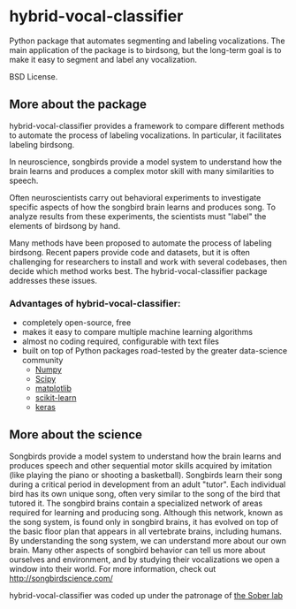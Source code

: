 # hybrid-vocal-classifier
Python package that automates segmenting and labeling vocalizations. 
The main application of the package is to birdsong, but the long-term goal is to make it easy to segment and label any vocalization.

BSD License.

## More about the package
hybrid-vocal-classifier provides a framework to compare different methods to automate the process of labeling vocalizations. In particular, it facilitates labeling birdsong.

In neuroscience, songbirds provide a model system to understand how the brain learns and produces a complex motor skill with many similarities to speech. 

Often neuroscientists carry out behavioral experiments to investigate specific aspects of how the songbird brain learns and produces song. To analyze results from these experiments, the scientists must "label" the elements of birdsong by hand.

Many methods have been proposed to automate the process of labeling birdsong. Recent papers provide code and datasets, but it is often challenging for researchers to install and work with several codebases, then decide which method works best. The hybrid-vocal-classifier package addresses these issues.

### Advantages of hybrid-vocal-classifier:
+ completely open-source, free
+ makes it easy to compare multiple machine learning algorithms
+ almost no coding required, configurable with text files
+ built on top of Python packages road-tested by the greater data-science community
  - [Numpy](http://www.numpy.org/)
  - [Scipy](https://www.scipy.org/scipylib/index.html)
  - [matplotlib](https://matplotlib.org/)
  - [scikit-learn](http://scikit-learn.org/stable/)
  - [keras](https://keras.io/)

## More about the science
Songbirds provide a model system to understand how the brain learns and produces speech and other sequential motor skills acquired by imitation (like playing the piano or shooting a basketball). Songbirds learn their song during a critical period in development from an adult "tutor". Each individual bird has its own unique song, often very similar to the song of the bird that tutored it.
The songbird brains contain a specialized network of areas required for learning and producing song.
Although this network, known as the song system, is found only in songbird brains, it has evolved on top of the basic floor plan that appears in all vertebrate brains, including humans.
By understanding the song system, we can understand more about our own brain.
Many other aspects of songbird behavior can tell us more about ourselves and environment, and by studying their vocalizations we open a window into their world.
For more information, check out http://songbirdscience.com/

hybrid-vocal-classifier was coded up under the patronage of [the Sober lab](https://scholarblogs.emory.edu/soberlab/)
